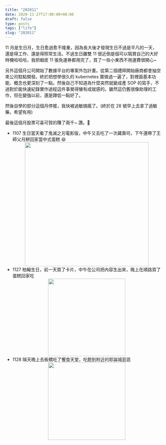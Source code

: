 ```yaml
---
title: "202011"
date: 2020-11-27T17:00:00+08:00
draft: false
type: posts
tags: ["life"]
slug: "202011"
---
```

11 月是生日月，生日愈過愈不隆重，因為長大後才發現生日不過是平凡的一天，還是得工作、還是得照常生活。不過生日離雙 11 很近倒是個可以犒賞自己的大好時機哈哈哈，我把蝦皮 11 張免運券都用完了，買了一些小東西不用運費很開心~

另外這個月公司開始了數據平台的專案外包計畫。從第二個禮拜開始廠商都會抽空來公司駐點開發。終於把想學很久的 kubernetes 實做過一遍了，對裡面基本功能、概念也更深刻了一點。然後自己不知道為什麼突然就變成產 SOP 的寫手，不過對於能快速紀錄實作過程這件事覺得蠻有成就感的。雖然這仍舊很像助理的工作，但在變強以前，還是蹲低一點好了。

然後自學的部分這個月停擺，我快被過敏搞瘋了。(終於在 28 號早上去拿了過敏藥，希望有用)

最後這個月股票可喜可賀的賺了兩千~ 讚。:love_you_gesture:

* 1107 生日當天看了鬼滅之刃電影版，中午又去吃了一次藏壽司，下午還帶了王師父月餅回家當中式蛋糕 :laughing:
<br/><img src="https://imgur.com/am5F8ly.jpg" style="height:400px;display:block;margin:auto;">
* 1127 柏翰生日，前一天買了卡片，中午在公司把內容生出來，晚上在順路買了蛋糕回家吃
<br/><img src="https://imgur.com/vX51Vly.jpg" style="height:250px;display:block;margin:auto;">
* 1128 隔天晚上去板橋吃了饗食天堂，吃飽到附近的耶誕城逛逛
<br/><img src="https://imgur.com/gAP4qAh.jpg" style="height:250px;display:block;margin:auto;">
